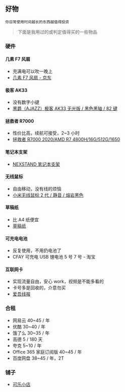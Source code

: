 ## 好物

` 你日常使用时间越长的东西越值得投资 `

> 下面是我用过的或判定值得买的一些物品

### 硬件

#### 几素 F7 风扇

- 充满电可以吹一晚上
- <a href="https://item.jd.com/46490567710.html" target="_blank">几素 F7 风扇 - 京东</a>

#### 极客 AK33

- 没有数字小键
- <a href="https://item.jd.com/4155886.html" target="_blank">黑爵（AJAZZ）极客 AK33 无光版 / 黑色黑轴 / 82 键</a>

#### 拯救者 R7000

- 性价比高，续航可接受，2~3 小时
- <a href="https://item.lenovo.com.cn/product/1007675.html" target="_blank">拯救者 R7000 2020/AMD R7 4800H/16G/512G/1650</a>

#### 笔记本支架

- <a href="https://item.jd.com/16879857473.html" target="_blank">NEXSTAND 笔记本支架</a>

#### 无线鼠标

- 自由移动，没有线的烦恼
- <a href="https://item.jd.com/100009910428.html" target="_blank">小米无线鼠标 2 代 / 静音 / 熔岩黑色</a>

#### 草稿纸

- 比 A4 纸便宜
- <a href="https://detail.tmall.com/item.htm?id=647787947342" target="_blank">草稿纸</a>

#### 可充电电池

- 反复使用，不用扔电池了
- CFAY 可充电 USB 锂电池 5 号 7 号 - 淘宝

#### 互联网卡

- 实现流量自由，安心 work，视频是不能多看的
- 卡号多是回收的，介意勿买
- <a href="https://25xianbao.com/" target="_blank">爱吾线报</a>

### 合租

- 网易云 40~45 / 年
- 优酷 30~40 / 年
- 饿了么 30~35 / 年
- 高德 5 / 180 天
- 夸克 5~10 / 年
- Office 365 家庭订阅版 40~45 / 年
- 百度网盘 38~45 / 年，2T

### 铺子

- [可乐小店](https://store.qu8.ru/)